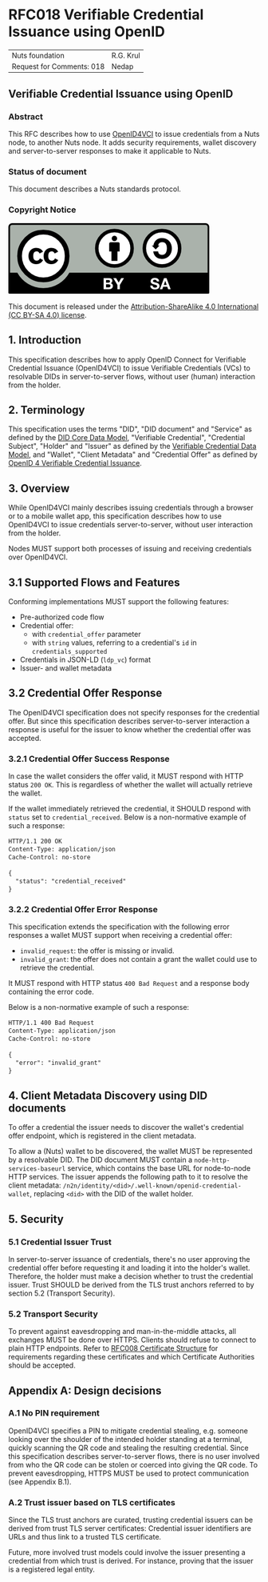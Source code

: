 # RFC018 Verifiable Credential Issuance using OpenID

|                           |           |
|:--------------------------|:----------|
| Nuts foundation           | R.G. Krul |
| Request for Comments: 018 | Nedap     |

## Verifiable Credential Issuance using OpenID

### Abstract

This RFC describes how to use [OpenID4VCI](https://openid.net/specs/openid-4-verifiable-credential-issuance-1_0.html)
to issue credentials from a Nuts node, to another Nuts node. It adds security requirements, wallet discovery and
server-to-server responses to make it applicable to Nuts.

### Status of document

This document describes a Nuts standards protocol.

### Copyright Notice

![](../.gitbook/assets/license.png)

This document is released under the [Attribution-ShareAlike 4.0 International \(CC BY-SA 4.0\) license](https://creativecommons.org/licenses/by-sa/4.0/).

## 1. Introduction

This specification describes how to apply OpenID Connect for Verifiable Credential Issuance (OpenID4VCI) to issue Verifiable Credentials (VCs)
to resolvable DIDs in server-to-server flows, without user (human) interaction from the holder.

## 2. Terminology

This specification uses the terms "DID", "DID document" and "Service" as defined by the [DID Core Data Model](https://www.w3.org/TR/did-core/),
"Verifiable Credential", "Credential Subject", "Holder" and "Issuer" as defined by the [Verifiable Credential Data Model](https://www.w3.org/TR/vc-data-model/), and
"Wallet", "Client Metadata" and "Credential Offer" as defined by [OpenID 4 Verifiable Credential Issuance](https://openid.net/specs/openid-4-verifiable-credential-issuance-1_0.html).

## 3. Overview

While OpenID4VCI mainly describes issuing credentials through a browser or to a mobile wallet app,
this specification describes how to use OpenID4VCI to issue credentials server-to-server, without user interaction from the holder.

Nodes MUST support both processes of issuing and receiving credentials over OpenID4VCI.

## 3.1 Supported Flows and Features

Conforming implementations MUST support the following features:

- Pre-authorized code flow
- Credential offer:
  - with `credential_offer` parameter
  - with `string` values, referring to a credential's `id` in `credentials_supported`
- Credentials in JSON-LD (`ldp_vc`) format
- Issuer- and wallet metadata

## 3.2 Credential Offer Response

The OpenID4VCI specification does not specify responses for the credential offer.
But since this specification describes server-to-server interaction
a response is useful for the issuer to know whether the credential offer was accepted.

### 3.2.1 Credential Offer Success Response

In case the wallet considers the offer valid, it MUST respond with HTTP status `200 OK`.
This is regardless of whether the wallet will actually retrieve the wallet.

If the wallet immediately retrieved the credential, it SHOULD respond with `status` set to `credential_received`.
Below is a non-normative example of such a response:

```http
HTTP/1.1 200 OK
Content-Type: application/json
Cache-Control: no-store

{
  "status": "credential_received"
}
```

### 3.2.2 Credential Offer Error Response

This specification extends the specification with the following error responses a wallet MUST support when receiving a credential offer:

- `invalid_request`: the offer is missing or invalid.
- `invalid_grant`: the offer does not contain a grant the wallet could use to retrieve the credential.

It MUST respond with HTTP status `400 Bad Request` and a response body containing the error code.

Below is a non-normative example of such a response:

```http
HTTP/1.1 400 Bad Request
Content-Type: application/json
Cache-Control: no-store

{
  "error": "invalid_grant"
}
```

## 4. Client Metadata Discovery using DID documents

To offer a credential the issuer needs to discover the wallet's credential offer endpoint, which is registered in the client metadata.

To allow a (Nuts) wallet to be discovered, the wallet MUST be represented by a resolvable DID.
The DID document MUST contain a `node-http-services-baseurl` service, which contains the base URL for node-to-node HTTP services.
The issuer appends the following path to it to resolve the client metadata: `/n2n/identity/<did>/.well-known/openid-credential-wallet`,
replacing `<did>` with the DID of the wallet holder.

## 5. Security

### 5.1 Credential Issuer Trust

In server-to-server issuance of credentials, there's no user approving the credential offer before requesting it and loading it into the holder's wallet.
Therefore, the holder must make a decision whether to trust the credential issuer.
Trust SHOULD be derived from the TLS trust anchors referred to by section 5.2 (Transport Security).

### 5.2 Transport Security

To prevent against eavesdropping and man-in-the-middle attacks, all exchanges MUST be done over HTTPS.
Clients should refuse to connect to plain HTTP endpoints.
Refer to [RFC008 Certificate Structure](rfc008-certificate-structure.md) for requirements regarding these certificates and which Certificate Authorities should be accepted.

## Appendix A: Design decisions

### A.1 No PIN requirement

OpenID4VCI specifies a PIN to mitigate credential stealing,
e.g. someone looking over the shoulder of the intended holder standing at a terminal,
quickly scanning the QR code and stealing the resulting credential.
Since this specification describes server-to-server flows, there is no user involved from who the QR code can be stolen
or coerced into giving the QR code.
To prevent eavesdropping, HTTPS MUST be used to protect communication (see Appendix B.1).

### A.2 Trust issuer based on TLS certificates

Since the TLS trust anchors are curated, trusting credential issuers can be derived from trust TLS server certificates:
Credential issuer identifiers are URLs and thus link to a trusted TLS certificate.

Future, more involved trust models could involve the issuer presenting a credential from which trust is derived.
For instance, proving that the issuer is a registered legal entity.
